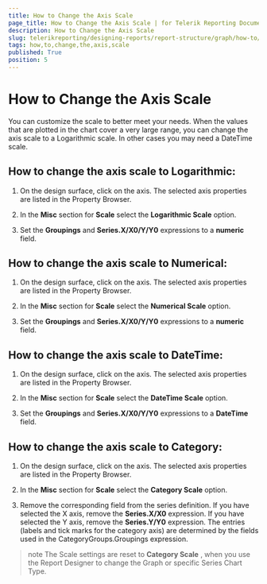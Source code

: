 ```yaml
---
title: How to Change the Axis Scale
page_title: How to Change the Axis Scale | for Telerik Reporting Documentation
description: How to Change the Axis Scale
slug: telerikreporting/designing-reports/report-structure/graph/how-to/how-to-change-the-axis-scale
tags: how,to,change,the,axis,scale
published: True
position: 5
---
```


# How to Change the Axis Scale



You can customize the scale to better meet your needs. When the values that are plotted in the chart cover a very large range,         you can change the axis scale to a Logarithmic scale. In other cases you may need a DateTime scale.       

## How to change the axis scale to Logarithmic:

1. On the design surface, click on the axis.             The selected axis properties are listed in the Property Browser.             

1. In the __Misc__  section for __Scale__  select the __Logarithmic Scale__  option.             

1. Set the __Groupings__  and __Series.X/X0/Y/Y0__  expressions to a __numeric__  field.             

## How to change the axis scale to Numerical:

1. On the design surface, click on the axis.             The selected axis properties are listed in the Property Browser.             

1. In the __Misc__  section for __Scale__  select the __Numerical Scale__  option.             

1. Set the __Groupings__  and __Series.X/X0/Y/Y0__  expressions to a __numeric__  field.             

## How to change the axis scale to DateTime:

1. On the design surface, click on the axis.             The selected axis properties are listed in the Property Browser.             

1. In the __Misc__  section for __Scale__  select the __DateTime Scale__  option.             

1. Set the __Groupings__  and __Series.X/X0/Y/Y0__  expressions to a __DateTime__  field.             

## How to change the axis scale to Category:

1. On the design surface, click on the axis.             The selected axis properties are listed in the Property Browser.             

1. In the __Misc__  section for __Scale__  select the __Category Scale__  option.             

1. Remove the corresponding field from the series definition. If you have selected the X axis, remove the __Series.X/X0__  expression.               If you have selected the Y axis, remove the __Series.Y/Y0__  expression.                The entries (labels and tick marks for the category axis) are determined by the fields used in the CategoryGroups.Groupings expression.             

>note The Scale settings are reset to  __Category Scale__ , when you use the Report Designer to change the Graph or specific Series Chart Type.           


